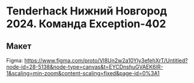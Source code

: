 # Tenderhack Нижний Новгород 2024. Команда Exception-402

## Макет
Figma: https://www.figma.com/proto/Vl8Un2w2a10Yly3efehXrT/Untitled?node-id=28-5138&node-type=canvas&t=EYCDnshuGVAEK6lR-1&scaling=min-zoom&content-scaling=fixed&page-id=0%3A1
